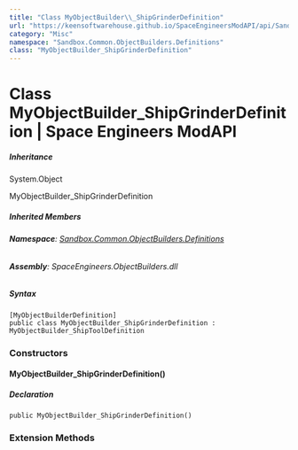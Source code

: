 ```yaml
---
title: "Class MyObjectBuilder\\_ShipGrinderDefinition"
url: "https://keensoftwarehouse.github.io/SpaceEngineersModAPI/api/Sandbox.Common.ObjectBuilders.Definitions.MyObjectBuilder_ShipGrinderDefinition.html"
category: "Misc"
namespace: "Sandbox.Common.ObjectBuilders.Definitions"
class: "MyObjectBuilder_ShipGrinderDefinition"
---
```


# Class MyObjectBuilder\_ShipGrinderDefinition | Space Engineers ModAPI

##### Inheritance

System.Object

MyObjectBuilder\_ShipGrinderDefinition

##### Inherited Members

###### **Namespace**: [Sandbox.Common.ObjectBuilders.Definitions](https://keensoftwarehouse.github.io/SpaceEngineersModAPI/api/Sandbox.Common.ObjectBuilders.Definitions.html)

###### **Assembly**: SpaceEngineers.ObjectBuilders.dll

##### Syntax

```
[MyObjectBuilderDefinition]
public class MyObjectBuilder_ShipGrinderDefinition : MyObjectBuilder_ShipToolDefinition
```

### Constructors

#### MyObjectBuilder\_ShipGrinderDefinition()

##### Declaration

```
public MyObjectBuilder_ShipGrinderDefinition()
```

### Extension Methods